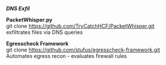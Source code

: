 ***DNS Exfil***

****PacketWhisper.py****\
git clone https://github.com/TryCatchHCF/PacketWhisper.git \
exfiltrates files via DNS queries 


****Egresscheck Framework****\
git clone https://github.com/stufus/egresscheck-framework.git \
Automates egress recon - evaluates firewall rules
